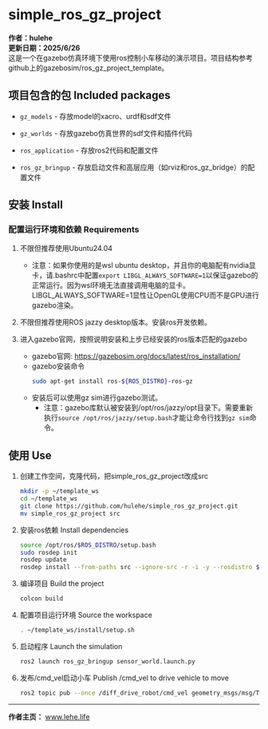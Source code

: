 # simple_ros_gz_project
**作者：hulehe**  
**更新日期：2025/6/26**  
这是一个在gazebo仿真环境下使用ros控制小车移动的演示项目。项目结构参考github上的gazebosim/ros_gz_project_template。

## 项目包含的包 Included packages

* `gz_models` - 存放model的xacro、urdf和sdf文件

* `gz_worlds` - 存放gazebo仿真世界的sdf文件和插件代码

* `ros_application` - 存放ros2代码和配置文件

* `ros_gz_bringup` - 存放启动文件和高层应用（如rviz和ros_gz_bridge）的配置文件


## 安装 Install

### 配置运行环境和依赖 Requirements

1. 不限但推荐使用Ubuntu24.04
    - 注意：如果你使用的是wsl ubuntu desktop，并且你的电脑配有nvidia显卡，请.bashrc中配置`export LIBGL_ALWAYS_SOFTWARE=1`以保证gazebo的正常运行。因为wsl环境无法直接调用电脑的显卡。LIBGL_ALWAYS_SOFTWARE=1显性让OpenGL使用CPU而不是GPU进行gazebo渲染。

2. 不限但推荐使用ROS jazzy desktop版本。安装ros开发依赖。

3. 进入gazebo官网，按照说明安装和上步已经安装的ros版本匹配的gazebo
    - gazebo官网: https://gazebosim.org/docs/latest/ros_installation/
    - gazebo安装命令
        ```bash
        sudo apt-get install ros-${ROS_DISTRO}-ros-gz
        ```
    - 安装后可以使用gz sim进行gazebo测试。
        - 注意：gazebo库默认被安装到/opt/ros/jazzy/opt目录下。需要重新执行`source /opt/ros/jazzy/setup.bash`才能让命令行找到`gz sim`命令。


## 使用 Use

1. 创建工作空间，克隆代码，把simple_ros_gz_project改成src

   ```bash
   mkdir -p ~/template_ws
   cd ~/template_ws
   git clone https://github.com/hulehe/simple_ros_gz_project.git
   mv simple_ros_gz_project src
   ```

2. 安装ros依赖 Install dependencies

    ```bash
    source /opt/ros/$ROS_DISTRO/setup.bash
    sudo rosdep init
    rosdep update
    rosdep install --from-paths src --ignore-src -r -i -y --rosdistro $ROS_DISTRO
    ```

3. 编译项目 Build the project

    ```bash
    colcon build
    ```

4. 配置项目运行环境 Source the workspace

    ```bash
    . ~/template_ws/install/setup.sh
    ```

5. 启动程序 Launch the simulation

    ```bash
    ros2 launch ros_gz_bringup sensor_world.launch.py
    ```

6. 发布/cmd_vel启动小车 Publish /cmd_vel to drive vehicle to move
    ```bash
    ros2 topic pub --once /diff_drive_robot/cmd_vel geometry_msgs/msg/Twist "{linear: {x: 2.0, y: 0.0, z: 0.0}, angular: {x: 0.0, y: 0.0, z: -0.5}}"
    ```

---
**作者主页：** www.lehe.life